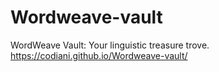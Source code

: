 # Wordweave-vault
WordWeave Vault: Your linguistic treasure trove.
https://codiani.github.io/Wordweave-vault/
